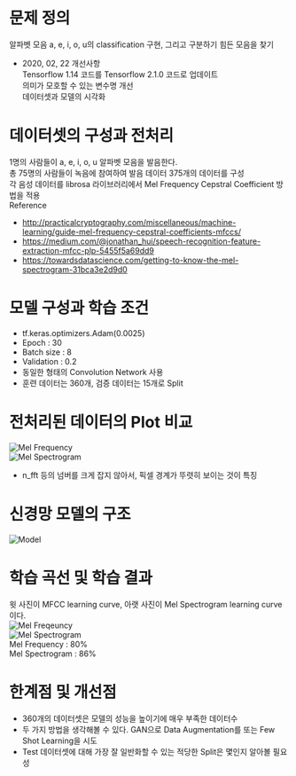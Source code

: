 # 문제 정의  
알파벳 모음 a, e, i, o, u의 classification 구현, 그리고 구분하기 힘든 모음을 찾기  
- 2020, 02, 22 개선사항  
  Tensorflow 1.14 코드를 Tensorflow 2.1.0 코드로 업데이트  
  의미가 모호할 수 있는 변수명 개선  
  데이터셋과 모델의 시각화  
# 데이터셋의 구성과 전처리  
1명의 사람들이 a, e, i, o, u 알파벳 모음을 발음한다.  
총 75명의 사람들이 녹음에 참여하여 발음 데이터 375개의 데이터를 구성  
각 음성 데이터를 librosa 라이브러리에서 Mel Frequency Cepstral Coefficient 방법을 적용  
Reference  
- http://practicalcryptography.com/miscellaneous/machine-learning/guide-mel-frequency-cepstral-coefficients-mfccs/  
- https://medium.com/@jonathan_hui/speech-recognition-feature-extraction-mfcc-plp-5455f5a69dd9  
- https://towardsdatascience.com/getting-to-know-the-mel-spectrogram-31bca3e2d9d0  
  
# 모델 구성과 학습 조건  
- tf.keras.optimizers.Adam(0.0025)  
- Epoch : 30  
- Batch size : 8  
- Validation : 0.2  
- 동일한 형태의 Convolution Network 사용  
- 훈련 데이터는 360개, 검증 데이터는 15개로 Split  
  
# 전처리된 데이터의 Plot 비교  
![Mel Frequency](https://github.com/Doyosae/Speech_Recognition/blob/master/image/MFCC.png)  
![Mel Spectrogram](https://github.com/Doyosae/Speech_Recognition/blob/master/image/melspec.png)  
- n_fft 등의 넘버를 크게 잡지 않아서, 픽셀 경계가 뚜렷히 보이는 것이 특징  
  
# 신경망 모델의 구조  
![Model](https://github.com/Doyosae/Speech_Recognition/blob/master/image/Model.PNG)  
  
  
#  학습 곡선 및 학습 결과  
윗 사진이 MFCC learning curve, 아랫 사진이 Mel Spectrogram learning curve이다.  
![Mel Freqeuncy](https://github.com/Doyosae/Speech_Recognition/blob/master/image/mfcc_learning.png)  
![Mel Spectrogram](https://github.com/Doyosae/Speech_Recognition/blob/master/image/melspec_Learning.png)  
Mel Frequency   : 80%  
Mel Spectrogram : 86%  
  
# 한계점 및 개선점  
- 360개의 데이터셋은 모델의 성능을 높이기에 매우 부족한 데이터수  
- 두 가지 방법을 생각해볼 수 있다. GAN으로 Data Augmentation를 또는 Few Shot Learning을 시도  
- Test 데이터셋에 대해 가장 잘 일반화할 수 있는 적당한 Split은 몇인지 알아볼 필요성  
